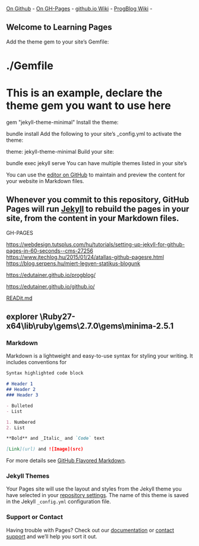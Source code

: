 [On Github](https://github.com/edutainer/github.io/blob/master/README.md) - 
[On GH-Pages](https://edutainer.github.io/github.io/) - 
 [github.io Wiki](https://edutainer.github.io/github.io/wiki) - 
[ProgBlog Wiki](https://github.com/edutainer/progblog/wiki) -

## Welcome to Learning Pages
Add the theme gem to your site’s Gemfile:

# ./Gemfile

# This is an example, declare the theme gem you want to use here
gem "jekyll-theme-minimal"
Install the theme:

bundle install
Add the following to your site’s _config.yml to activate the theme:

theme: jekyll-theme-minimal
Build your site:

bundle exec jekyll serve
You can have multiple themes listed in your site’s 

You can use the [editor on GitHub](https://github.com/edutainer/github.io/edit/master/README.md) to maintain and preview the content for your website in Markdown files.

Whenever you commit to this repository, GitHub Pages will run [Jekyll](https://jekyllrb.com/) to rebuild the pages in your site, from the content in your Markdown files.
--------------
GH-PAGES

https://webdesign.tutsplus.com/hu/tutorials/setting-up-jekyll-for-github-pages-in-60-seconds--cms-27256
https://www.jtechlog.hu/2015/01/24/atallas-github-pagesre.html
https://blog.serpens.hu/miert-legyen-statikus-blogunk

https://edutainer.github.io/progblog/

https://edutainer.github.io/github.io/

[READit.md](READit.md)

explorer \Ruby27-x64\lib\ruby\gems\2.7.0\gems\minima-2.5.1
-----------------

### Markdown

Markdown is a lightweight and easy-to-use syntax for styling your writing. It includes conventions for

```markdown
Syntax highlighted code block

# Header 1
## Header 2
### Header 3

- Bulleted
- List

1. Numbered
2. List

**Bold** and _Italic_ and `Code` text

[Link](url) and ![Image](src)
```

For more details see [GitHub Flavored Markdown](https://guides.github.com/features/mastering-markdown/).

### Jekyll Themes

Your Pages site will use the layout and styles from the Jekyll theme you have selected in your [repository settings](https://github.com/edutainer/github.io/settings). The name of this theme is saved in the Jekyll `_config.yml` configuration file.

### Support or Contact

Having trouble with Pages? Check out our [documentation](https://help.github.com/categories/github-pages-basics/) or [contact support](https://github.com/contact) and we’ll help you sort it out.
